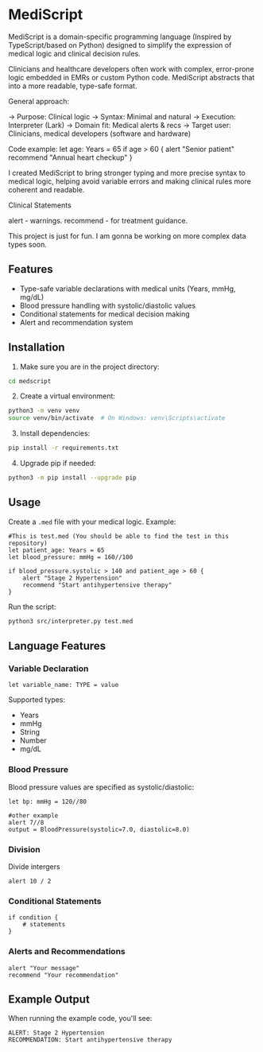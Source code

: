 # MediScript
MediScript is a domain-specific programming language (Inspired by TypeScript/based on Python) designed to simplify the expression of medical logic and clinical decision rules.

Clinicians and healthcare developers often work with complex, error-prone logic embedded in EMRs or custom Python code. MediScript abstracts that into a more readable, type-safe format.

General approach:

-> Purpose: Clinical logic
-> Syntax: Minimal and natural
-> Execution: Interpreter (Lark)
-> Domain fit: Medical alerts & recs
-> Target user: Clinicians, medical developers (software and hardware)

Code example:
let age: Years = 65
if age > 60 {
    alert "Senior patient"
    recommend "Annual heart checkup"
}

I created MediScript to bring stronger typing and more precise syntax to medical logic, helping avoid variable errors and making clinical rules more coherent and readable.

Clinical Statements

alert - warnings.
recommend - for treatment guidance.

This project is just for fun. I am gonna be working on more complex data types soon.

## Features

- Type-safe variable declarations with medical units (Years, mmHg, mg/dL)
- Blood pressure handling with systolic/diastolic values
- Conditional statements for medical decision making
- Alert and recommendation system

## Installation

1. Make sure you are in the project directory:
```bash
cd medscript
```

2. Create a virtual environment:
```bash
python3 -m venv venv
source venv/bin/activate  # On Windows: venv\Scripts\activate
```

3. Install dependencies:
```bash
pip install -r requirements.txt
```

4. Upgrade pip if needed:
```bash
python3 -m pip install --upgrade pip
```

## Usage

Create a `.med` file with your medical logic. Example:

```medscript
#This is test.med (You should be able to find the test in this repository)
let patient_age: Years = 65
let blood_pressure: mmHg = 160//100

if blood_pressure.systolic > 140 and patient_age > 60 {
    alert "Stage 2 Hypertension"
    recommend "Start antihypertensive therapy"
}
```

Run the script:
```bash
python3 src/interpreter.py test.med
```

## Language Features

### Variable Declaration
```medscript
let variable_name: TYPE = value
```

Supported types:
- Years
- mmHg
- String
- Number
- mg/dL

### Blood Pressure
Blood pressure values are specified as systolic/diastolic:
```medscript
let bp: mmHg = 120//80

#other example
alert 7//8
output = BloodPressure(systolic=7.0, diastolic=8.0)
```

### Division
Divide intergers
```medscript
alert 10 / 2
```

### Conditional Statements
```medscript
if condition {
    # statements
}
```

### Alerts and Recommendations
```medscript
alert "Your message"
recommend "Your recommendation"
```

## Example Output

When running the example code, you'll see:
```
ALERT: Stage 2 Hypertension
RECOMMENDATION: Start antihypertensive therapy
``` 


